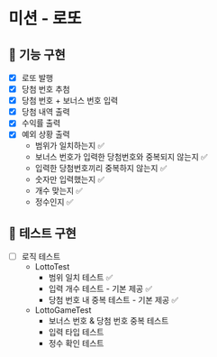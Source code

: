 # 미션 - 로또

## 🚀 기능 구현
- [x] 로또 발행
- [x] 당첨 번호 추첨
- [x] 당첨 번호 + 보너스 번호 입력
- [x] 당첨 내역 출력
- [x] 수익률 출력
- [x] 예외 상황 출력 
  - 범위가 일치하는지 ✅
  - 보너스 번호가 입력한 당첨번호와 중복되지 않는지 ✅
  - 입력한 당첨번호끼리 중복하지 않는지 ✅
  - 숫자만 입력했는지 ✅
  - 개수 맞는지 ✅
  - 정수인지 ✅

## 🚧 테스트 구현
- [ ] 로직 테스트
  - LottoTest
    - 범위 일치 테스트 ✅
    - 입력 개수 테스트 - 기본 제공 ✅
    - 당첨 번호 내 중복 테스트 - 기본 제공 ✅
  - LottoGameTest
    - 보너스 번호 & 당첨 번호 중복 테스트
    - 입력 타입 테스트
    - 정수 확인 테스트